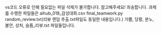 vs코드 오류로 인해 필요없는 파일 삭제가 불가합니다. 참고해주세요! 죄송합니다.
과제를 수행한 파일들은 
aihub_018_감성대화.csv
final_teamwork.py
random_review.txt(리뷰 랜덤 추출.txt파일도 동일한 내용입니다.)
가쁨, 당황, 분노, 불안, 상처, 슬픔_리뷰.txt 파일들입니다. 
